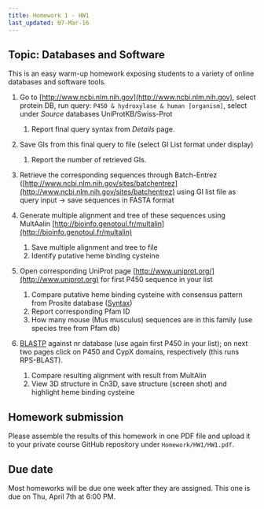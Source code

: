 ```yaml
---
title: Homework 1 - HW1
last_updated: 07-Mar-16
---
```


## Topic: Databases and Software

This is an easy warm-up homework exposing students to a variety of online databases and software tools.

1. Go to [http://www.ncbi.nlm.nih.gov](http://www.ncbi.nlm.nih.gov), select protein DB, run query: `P450 & hydroxylase & human [organism]`, select under _Source_ databases UniProtKB/Swiss-Prot 

    1. Report final query syntax from _Details_ page. 

2. Save GIs from this final query to file (select GI List format under display) 
    1. Report the number of retrieved GIs.

3. Retrieve the corresponding sequences through Batch-Entrez ([http://www.ncbi.nlm.nih.gov/sites/batchentrez](http://www.ncbi.nlm.nih.gov/sites/batchentrez) using GI list file as query input -> save sequences in FASTA format

4. Generate multiple alignment and tree of these sequences using MultAalin [http://bioinfo.genotoul.fr/multalin](http://bioinfo.genotoul.fr/multalin)

    1. Save multiple alignment and tree to file
    2. Identify putative heme binding cysteine

5. Open corresponding UniProt page [http://www.uniprot.org/](http://www.uniprot.org) for first P450 sequence in your list 

    1. Compare putative heme binding cysteine with consensus pattern from Prosite database ([Syntax](\href{http://prosite.expasy.org/scanprosite/scanprosite-doc.html\#pattern\_syntax))
	2. Report corresponding Pfam ID
	3. How many mouse (Mus musculus) sequences are in this family (use species tree from Pfam db)

6. [BLASTP](http://www.ncbi.nlm.nih.gov/blast/Blast.cgi) against nr database (use again first P450 in your list); on next two pages click on P450 and CypX domains, respectively (this runs RPS-BLAST). 
    1. Compare resulting alignment with result from MultAlin
	2. View 3D structure in Cn3D, save structure (screen shot) and highlight heme binding cysteine 

## Homework submission

Please assemble the results of this homework in one PDF file and upload it to your private course GitHub repository under `Homework/HW1/HW1.pdf`.

## Due date

Most homeworks will be due one week after they are assigned. This one is due on Thu, April 7th at 6:00 PM.
